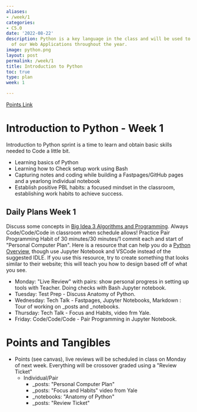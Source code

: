 ```yaml
---
aliases:
- /week/1
categories:
- C5.0
date: '2022-08-22'
description: Python is a key language in the class and will be used to build the backend
  of our Web Applications throughout the year.
image: python.png
layout: post
permalink: /week/1
title: Introduction to Python
toc: true
type: plan
week: 1

---
```


[Points Link](https://github.com/nighthawkcoders/APCSP/issues/21)

# Introduction to Python - Week 1
Introduction to Python sprint is a time to learn and obtain basic skills needed to Code a little bit.  
- Learning basics of Python
- Learning how to Check setup work using Bash
- Capturing notes and coding while building a Fastpages/GitHub pages and a yearlong individual notebook
- Establish positive PBL habits: a focused mindset in the classroom, establishing work habits to achieve success.

## Daily Plans Week 1
Discuss some concepts in [Big Idea 3 Algorithms and Programming](https://apclassroom.collegeboard.org/103/home?unit=3).  Always Code/Code/Code in classroom when schedule allows!  Practice Pair Programming Habit of 30 minutes/30 minutes/1 commit each and start of "Personal Computer Plan".  Here is a resource that can help you do a [Python Overview](https://www.afterhoursprogramming.com/tutorial/python/python-overview/), though use Jupyter Notebook and VSCode instead of the suggested IDLE.  If you use this resource, try to create something that looks similar to their website; this will teach you how to design based off of what you see.
- Monday: "Live Review" with pairs: show personal progress in setting up tools with Teacher.  Doing checks with Bash Jupyter notebook.
- Tuesday: Test Prep - Discuss Anatomy of Python.  
- Wednesday: Tech Talk - Fastpages, Jupyter Notebooks, Markdown	: Tour of working on _posts and _notebooks.
- Thursday: Tech Talk - Focus and Habits, video frm Yale.
- Friday: Code/Code/Code - Pair Programming in Jupyter Notebook.  

# Points and Tangibles
- Points (see canvas), live reviews will be scheduled in class on Monday of next week.  Everything will be crossover graded using a "Review Ticket"
    - Individual/Pair
        - _posts: "Personal Computer Plan"
        - _posts: "Focus and Habits" video from Yale
        - _notebooks: "Anatomy of Python"
        - _posts: "Review Ticket"